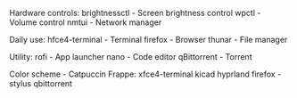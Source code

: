 Hardware controls:
brightnessctl - Screen brightness control
wpctl - Volume control
nmtui - Network manager

Daily use:
hfce4-terminal - Terminal
firefox - Browser
thunar - File manager

Utility:
rofi - App launcher
nano - Code editor
qBittorrent - Torrent

Color scheme - Catpuccin Frappe:
xfce4-terminal
kicad
hyprland
firefox - stylus
qbittorrent

